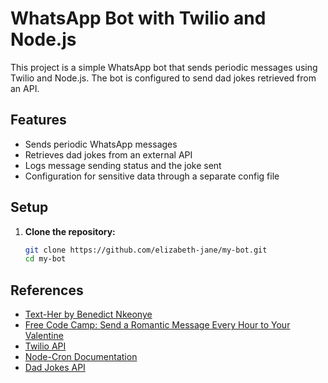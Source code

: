 # WhatsApp Bot with Twilio and Node.js

This project is a simple WhatsApp bot that sends periodic messages using Twilio and Node.js. The bot is configured to send dad jokes retrieved from an API.

## Features

- Sends periodic WhatsApp messages
- Retrieves dad jokes from an external API
- Logs message sending status and the joke sent
- Configuration for sensitive data through a separate config file

## Setup

1. **Clone the repository:**

   ```sh
   git clone https://github.com/elizabeth-jane/my-bot.git
   cd my-bot


## References

   - [Text-Her by Benedict Nkeonye](https://medium.com/@benedictiknkeonye/text-her-38c4e5662c57)
   - [Free Code Camp: Send a Romantic Message Every Hour to Your Valentine](https://www.freecodecamp.org/news/send-a-romantic-message-every-hour-to-your-valentine/)
   - [Twilio API](https://www.twilio.com/en-us)
   - [Node-Cron Documentation](https://www.npmjs.com/package/cron)
   - [Dad Jokes API](https://icanhazdadjoke.com/)
 
   

